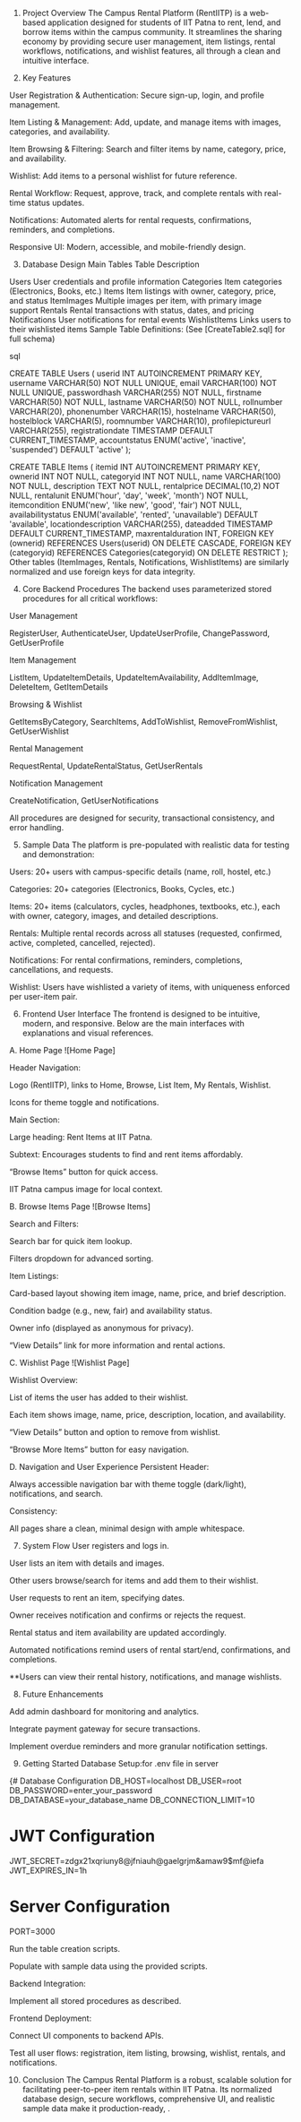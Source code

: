 1. Project Overview
The Campus Rental Platform (RentIITP) is a web-based application designed for students of IIT Patna to rent, 
lend, and borrow items within the campus community. It streamlines the sharing economy by providing secure user management, item listings, 
rental workflows, notifications, and wishlist features, all through a clean and intuitive interface.

2. Key Features

User Registration & Authentication: Secure sign-up, login, and profile management.

Item Listing & Management: Add, update, and manage items with images, categories, and availability.

Item Browsing & Filtering: Search and filter items by name, category, price, and availability.

Wishlist: Add items to a personal wishlist for future reference.

Rental Workflow: Request, approve, track, and complete rentals with real-time status updates.

Notifications: Automated alerts for rental requests, confirmations, reminders, and completions.

Responsive UI: Modern, accessible, and mobile-friendly design.

3. Database Design
Main Tables
Table	Description

Users	User credentials and profile information
Categories	Item categories (Electronics, Books, etc.)
Items	Item listings with owner, category, price, and status
ItemImages	Multiple images per item, with primary image support
Rentals	Rental transactions with status, dates, and pricing
Notifications	User notifications for rental events
WishlistItems	Links users to their wishlisted items
Sample Table Definitions:
(See [CreateTable2.sql] for full schema)

sql

CREATE TABLE Users (
  userid INT AUTOINCREMENT PRIMARY KEY,
  username VARCHAR(50) NOT NULL UNIQUE,
  email VARCHAR(100) NOT NULL UNIQUE,
  passwordhash VARCHAR(255) NOT NULL,
  firstname VARCHAR(50) NOT NULL,
  lastname VARCHAR(50) NOT NULL,
  rollnumber VARCHAR(20),
  phonenumber VARCHAR(15),
  hostelname VARCHAR(50),
  hostelblock VARCHAR(5),
  roomnumber VARCHAR(10),
  profilepictureurl VARCHAR(255),
  registrationdate TIMESTAMP DEFAULT CURRENT_TIMESTAMP,
  accountstatus ENUM('active', 'inactive', 'suspended') DEFAULT 'active'
);

CREATE TABLE Items (
  itemid INT AUTOINCREMENT PRIMARY KEY,
  ownerid INT NOT NULL,
  categoryid INT NOT NULL,
  name VARCHAR(100) NOT NULL,
  description TEXT NOT NULL,
  rentalprice DECIMAL(10,2) NOT NULL,
  rentalunit ENUM('hour', 'day', 'week', 'month') NOT NULL,
  itemcondition ENUM('new', 'like new', 'good', 'fair') NOT NULL,
  availabilitystatus ENUM('available', 'rented', 'unavailable') DEFAULT 'available',
  locationdescription VARCHAR(255),
  dateadded TIMESTAMP DEFAULT CURRENT_TIMESTAMP,
  maxrentalduration INT,
  FOREIGN KEY (ownerid) REFERENCES Users(userid) ON DELETE CASCADE,
  FOREIGN KEY (categoryid) REFERENCES Categories(categoryid) ON DELETE RESTRICT
);
Other tables (ItemImages, Rentals, Notifications, WishlistItems) are similarly normalized and use foreign keys for data integrity.

4. Core Backend Procedures
The backend uses parameterized stored procedures for all critical workflows:

User Management

RegisterUser, AuthenticateUser, UpdateUserProfile, ChangePassword, GetUserProfile

Item Management

ListItem, UpdateItemDetails, UpdateItemAvailability, AddItemImage, DeleteItem, GetItemDetails

Browsing & Wishlist

GetItemsByCategory, SearchItems, AddToWishlist, RemoveFromWishlist, GetUserWishlist

Rental Management

RequestRental, UpdateRentalStatus, GetUserRentals

Notification Management

CreateNotification, GetUserNotifications

All procedures are designed for security, transactional consistency, and error handling.

5. Sample Data
The platform is pre-populated with realistic data for testing and demonstration:

Users: 20+ users with campus-specific details (name, roll, hostel, etc.)

Categories: 20+ categories (Electronics, Books, Cycles, etc.)

Items: 20+ items (calculators, cycles, headphones, textbooks, etc.), each with owner, category, images, and detailed descriptions.

Rentals: Multiple rental records across all statuses (requested, confirmed, active, completed, cancelled, rejected).

Notifications: For rental confirmations, reminders, completions, cancellations, and requests.

Wishlist: Users have wishlisted a variety of items, with uniqueness enforced per user-item pair.

6. Frontend User Interface
The frontend is designed to be intuitive, modern, and responsive. Below are the main interfaces with explanations and visual references.

A. Home Page
![Home Page]

Header Navigation:

Logo (RentIITP), links to Home, Browse, List Item, My Rentals, Wishlist.

Icons for theme toggle and notifications.

Main Section:

Large heading: Rent Items at IIT Patna.

Subtext: Encourages students to find and rent items affordably.

“Browse Items” button for quick access.

IIT Patna campus image for local context.

B. Browse Items Page
![Browse Items]

Search and Filters:

Search bar for quick item lookup.

Filters dropdown for advanced sorting.

Item Listings:

Card-based layout showing item image, name, price, and brief description.

Condition badge (e.g., new, fair) and availability status.

Owner info (displayed as anonymous for privacy).

“View Details” link for more information and rental actions.

C. Wishlist Page
![Wishlist Page]

Wishlist Overview:

List of items the user has added to their wishlist.

Each item shows image, name, price, description, location, and availability.

“View Details” button and option to remove from wishlist.

“Browse More Items” button for easy navigation.

D. Navigation and User Experience
Persistent Header:

Always accessible navigation bar with theme toggle (dark/light), notifications, and search.

Consistency:

All pages share a clean, minimal design with ample whitespace.

7. System Flow
User registers and logs in.

User lists an item with details and images.

Other users browse/search for items and add them to their wishlist.

User requests to rent an item, specifying dates.

Owner receives notification and confirms or rejects the request.

Rental status and item availability are updated accordingly.

Automated notifications remind users of rental start/end, confirmations, and completions.

**Users can view their rental history, notifications, and manage wishlists.

8. Future Enhancements

Add admin dashboard for monitoring and analytics.

Integrate payment gateway for secure transactions.

Implement overdue reminders and more granular notification settings.

9. Getting Started
Database Setup:for .env file in server

{# Database Configuration
DB_HOST=localhost
DB_USER=root 
DB_PASSWORD=enter_your_password
DB_DATABASE=your_database_name
DB_CONNECTION_LIMIT=10

# JWT Configuration
JWT_SECRET=zdgx21xqriuny8@jfniauh@gaelgrjm&amaw9$mf@iefa
JWT_EXPIRES_IN=1h 

# Server Configuration
PORT=3000

Run the table creation scripts.

Populate with sample data using the provided scripts.

Backend Integration:

Implement all stored procedures as described.

Frontend Deployment:

Connect UI components to backend APIs.

Test all user flows: registration, item listing, browsing, wishlist, rentals, and notifications.

10. Conclusion
The Campus Rental Platform is a robust, scalable solution for facilitating peer-to-peer item rentals within IIT Patna. 
Its normalized database design, secure workflows, comprehensive UI, and realistic sample data make it production-ready, 
.
